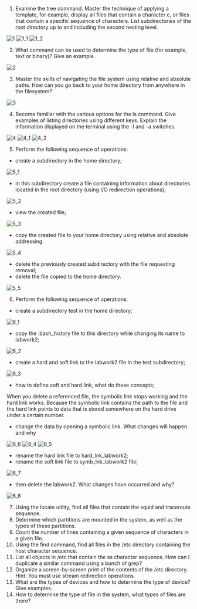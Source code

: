 1) Examine the tree command. Master the technique of applying a template, for
example, display all files that contain a character c, or files that contain a
specific sequence of characters. List subdirectories of the root directory up to
and including the second nesting level.

![1](https://user-images.githubusercontent.com/67110882/147090705-db99cfc8-0da2-4d01-97a1-74addc42105c.png)
![1_1](https://user-images.githubusercontent.com/67110882/147090712-c2c2680c-0b35-4bc1-b24e-2fd4c7e05501.png)
![1_2](https://user-images.githubusercontent.com/67110882/147090715-80794b36-aaa0-4b17-865f-55f5a4e2132b.png)

2) What command can be used to determine the type of file (for example, text or
binary)? Give an example.

![2](https://user-images.githubusercontent.com/67110882/147090724-78967fda-639c-40eb-b0f9-acd432151f6e.png)

3) Master the skills of navigating the file system using relative and absolute paths.
How can you go back to your home directory from anywhere in the filesystem?

![3](https://user-images.githubusercontent.com/67110882/147090732-1a26c443-df18-4cc4-bfef-0c35c2057ff6.png)

4) Become familiar with the various options for the ls command. Give examples
of listing directories using different keys. Explain the information displayed on
the terminal using the -l and -a switches.

![4](https://user-images.githubusercontent.com/67110882/147090742-8d956471-e395-4f6d-a1eb-0576ce3619ce.png)
![4_1](https://user-images.githubusercontent.com/67110882/147090748-8fc0c01a-a576-4289-8d64-ce0a67255441.png)
![4_2](https://user-images.githubusercontent.com/67110882/147090753-66b9b336-1afa-423a-b6b1-c1c33f93ebc0.png)

5) Perform the following sequence of operations:
- create a subdirectory in the home directory;

![5_1](https://user-images.githubusercontent.com/67110882/147090778-a6951ec9-da53-4c80-8085-6e430c13ef68.png)

- in this subdirectory create a file containing information about directories
located in the root directory (using I/O redirection operations);

![5_2](https://user-images.githubusercontent.com/67110882/147090804-6c6fc02c-8f00-4e60-b244-a24f95319db2.png)

- view the created file;

![5_3](https://user-images.githubusercontent.com/67110882/147090845-85fbc70b-da90-4ed5-bc58-232352776d88.png)

- copy the created file to your home directory using relative and absolute
addressing.

![5_4](https://user-images.githubusercontent.com/67110882/147090873-11dfddce-4437-41ad-b78d-3d26db9c392c.png)

- delete the previously created subdirectory with the file requesting removal;
- delete the file copied to the home directory.

![5_5](https://user-images.githubusercontent.com/67110882/147105875-702a875c-0165-45de-b554-f72a8c0c7024.png)


6) Perform the following sequence of operations:
- create a subdirectory test in the home directory;

![6_1](https://user-images.githubusercontent.com/67110882/147105896-b9be0043-5248-4ce8-90eb-9cb824a92239.png)

- copy the .bash_history file to this directory while changing its name to
labwork2;

![6_2](https://user-images.githubusercontent.com/67110882/147105937-bb77597e-60fb-4599-8542-717576dda4aa.png)

- create a hard and soft link to the labwork2 file in the test subdirectory;

![6_3](https://user-images.githubusercontent.com/67110882/147105969-ab84812a-6fb1-426a-a2e2-2e02276826aa.png)

- how to define soft and hard link, what do these
concepts;

When you delete a referenced file, the symbolic link stops working and the hard link works. 
Because the symbolic link contains the path to the file and the hard link points to data that
is stored somewhere on the hard drive under a certain number.

- change the data by opening a symbolic link. What changes will happen and
why

![6_6](https://user-images.githubusercontent.com/67110882/147106125-58981ab6-4f22-4c39-918d-804cd3ea16e8.png)
![6_4](https://user-images.githubusercontent.com/67110882/147106091-28cd1170-97e7-4336-b321-3f7eaf83723b.png)
![6_5](https://user-images.githubusercontent.com/67110882/147106112-756e5746-60e1-4ea9-b381-a6b854b39cb1.png)

- rename the hard link file to hard_lnk_labwork2;
- rename the soft link file to symb_lnk_labwork2 file;

![6_7](https://user-images.githubusercontent.com/67110882/147106162-ad0e93a3-6783-41d6-874b-3336d32ca178.png)

- then delete the labwork2. What changes have occurred and why?

![6_8](https://user-images.githubusercontent.com/67110882/147106178-752b2a77-18fb-4383-a5f9-68a9b2a3982b.png)

7) Using the locate utility, find all files that contain the squid and traceroute
sequence.
8) Determine which partitions are mounted in the system, as well as the types of
these partitions.
9) Count the number of lines containing a given sequence of characters in a given
file.
10) Using the find command, find all files in the /etc directory containing the
host character sequence.
11) List all objects in /etc that contain the ss character sequence. How can I
duplicate a similar command using a bunch of grep?
12) Organize a screen-by-screen print of the contents of the /etc directory. Hint:
You must use stream redirection operations.
13) What are the types of devices and how to determine the type of device? Give
examples.
14) How to determine the type of file in the system, what types of files are there?
